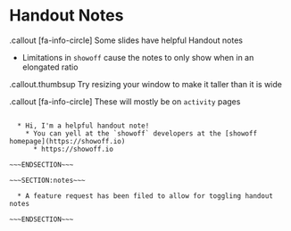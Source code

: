 <!SLIDE>

# Handout Notes

.callout [fa-info-circle] Some slides have helpful Handout notes

* Limitations in `showoff` cause the notes to only show when in an elongated ratio

.callout.thumbsup Try resizing your window to make it taller than it is wide

.callout [fa-info-circle] These will mostly be on `activity` pages

~~~SECTION:handouts~~~

  * Hi, I'm a helpful handout note!
    * You can yell at the `showoff` developers at the [showoff homepage](https://showoff.io)
      * https://showoff.io

~~~ENDSECTION~~~

~~~SECTION:notes~~~

  * A feature request has been filed to allow for toggling handout notes

~~~ENDSECTION~~~

